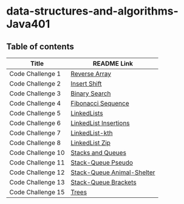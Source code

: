 # data-structures-and-algorithms-Java401

## Table of contents

|     **Title**     | **README Link** |
| ----------------- | --------------- |
| Code Challenge 1  |[Reverse Array](https://github.com/malkhaleel88/data-structures-and-algorithms-Java401/tree/main/challenge01)|
| Code Challenge 2  |[Insert Shift](https://github.com/malkhaleel88/data-structures-and-algorithms-Java401/tree/main/challenge02)|
| Code Challenge 3  |[Binary Search](https://github.com/malkhaleel88/data-structures-and-algorithms-Java401/tree/main/challenge03)|
| Code Challenge 4  |[Fibonacci Sequence](https://github.com/malkhaleel88/data-structures-and-algorithms-Java401/tree/main/challenge04)|
| Code Challenge 5  |[LinkedLists](https://github.com/malkhaleel88/data-structures-and-algorithms-Java401/tree/main/challenge05)|
| Code Challenge 6  |[LinkedList Insertions](https://github.com/malkhaleel88/data-structures-and-algorithms-Java401/tree/main/challenge05)|
| Code Challenge 7  |[LinkedList-kth](https://github.com/malkhaleel88/data-structures-and-algorithms-Java401/tree/main/challenge05)|
| Code Challenge 8  |[LinkedList Zip](https://github.com/malkhaleel88/data-structures-and-algorithms-Java401/tree/main/challenge05)|
| Code Challenge 10  |[Stacks and Queues](https://github.com/malkhaleel88/data-structures-and-algorithms-Java401/tree/main/challenge10)|
| Code Challenge 11  |[Stack-Queue Pseudo](https://github.com/malkhaleel88/data-structures-and-algorithms-Java401/tree/main/challenge10)|
| Code Challenge 12  |[Stack-Queue Animal-Shelter](https://github.com/malkhaleel88/data-structures-and-algorithms-Java401/tree/main/challenge10)|
| Code Challenge 13  |[Stack-Queue Brackets](https://github.com/malkhaleel88/data-structures-and-algorithms-Java401/tree/main/challenge10)|
| Code Challenge 15  |[Trees](https://github.com/malkhaleel88/data-structures-and-algorithms-Java401/tree/main/challenge15)|